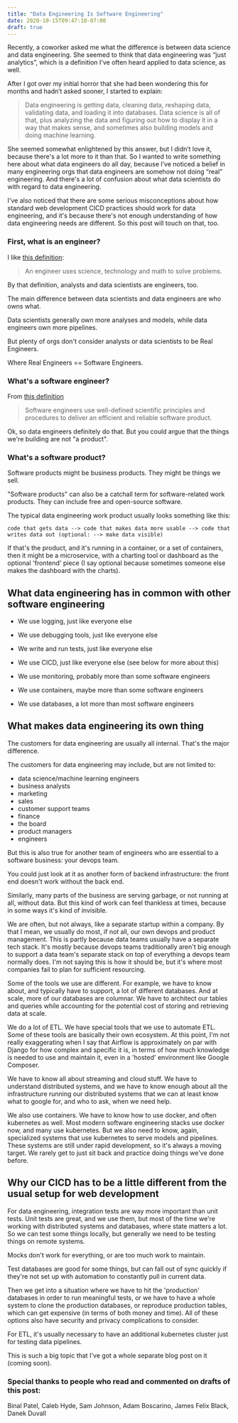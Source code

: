 ```yaml
---
title: "Data Engineering Is Software Engineering"
date: 2020-10-15T09:47:10-07:00
draft: true
---
```


Recently, a coworker asked me what the difference is between data science and data engineering. 
She seemed to think that data engineering was “just analytics”, which is a definition I've often 
heard applied to data science, as well. 

After I got over my initial horror that she had been wondering this for months and hadn’t asked sooner, I started to explain: 

 > Data engineering is getting data, cleaning data, reshaping data, validating data, and loading it into databases. 
 > Data science is all of that, plus analyzing the data and figuring out how to display it in a way that makes sense, 
 and sometimes also building models and doing machine learning. 

She seemed somewhat enlightened by this answer, but I didn’t love it, because there's a lot more to it than that. 
So I wanted to write something here about what data engineers do all day, 
because I’ve noticed a belief in many engineering orgs that data engineers are somehow not doing “real” engineering.
And there's a lot of confusion about what data scientists do with regard to data engineering. 

I've also noticed that there are some serious misconceptions about how standard web development CICD practices should work
for data engineering, and it's because there's not enough understanding of how data engineering needs are different. So this post
will touch on that, too. 

### First, what is an engineer?

I like [this definition](https://www.careerexplorer.com/careers/engineer/): 

> An engineer uses science, technology and math to solve problems.

By that definition, analysts and data scientists are engineers, too. 

The main difference between data scientists and data engineers are who owns what. 

Data scientists generally own more analyses and models, while data engineers own more pipelines. 

But plenty of orgs don't consider analysts or data scientists to be Real Engineers. 

Where Real Engineers == Software Engineers. 

### What's a software engineer?

From [this definition](https://www.thoughtco.com/what-is-software-engineering-958652)

> Software engineers use well-defined scientific principles and procedures to deliver an efficient and reliable software product. 

Ok, so data engineers definitely do that. But you could argue that the things we're building are not "a product". 

### What's a software product?

Software products might be business products. They might be things we sell.

"Software products" can also be a catchall term for software-related work products. 
They can include free and open-source software. 

The typical data engineering work product usually looks something like this:

    code that gets data --> code that makes data more usable --> code that writes data out (optional: --> make data visible)

If that's the product, and it's running in a container, or a set of containers, then it might be a microservice, 
with a charting tool or dashboard as the optional 'frontend' piece (I say optional because sometimes someone else
makes the dashboard with the charts).

## What data engineering has in common with other software engineering

- We use logging, just like everyone else

- We use debugging tools, just like everyone else

- We write and run tests, just like everyone else

- We use CICD, just like everyone else (see below for more about this)

- We use monitoring, probably more than some software engineers

- We use containers, maybe more than some software engineers

- We use databases, a lot more than most software engineers

## What makes data engineering its own thing

The customers for data engineering are usually all internal. That's the major difference. 

The customers for data engineering may include, but are not limited to:

- data science/machine learning engineers
- business analysts
- marketing
- sales
- customer support teams
- finance
- the board
- product managers
- engineers

But this is also true for another team of 
engineers who are essential to a software business: your devops team. 

You could just look at it as another form 
of backend infrastructure: the front end doesn't work without the back end. 

Similarly, many parts of the business are serving garbage, or not running at all, without data. But this kind of work can 
feel thankless at times, because in some ways it's kind of invisible. 

We are often, but not always, like a separate startup within a company. 
By that I mean, we usually do most, if not all, our own devops and product management. 
This is partly because data teams usually have a separate tech stack. It's mostly because
devops teams traditionally aren't big enough to support a data team's separate stack
on top of everything a devops team normally does. I'm not saying this is how it should be, 
but it's where most companies fail to plan for sufficient resourcing. 

Some of the tools we use are different. For example, we have to know about, and typically have to support,
a lot of different databases. And at scale, more of our databases are columnar. We have to architect our tables
and queries while accounting for the potential cost of storing and retrieving data at scale. 

We do a lot of ETL. We have special tools that we use to automate
ETL. Some of these tools are basically their own ecosystem. At this point, I'm not 
really exaggerating when I say that Airflow is approximately on par with 
Django for how complex and specific it is, in terms of how much knowledge is needed to use and maintain it, even in a
'hosted' environment like Google Composer. 

We have to know all about streaming and cloud stuff. We have to understand distributed systems, and we have to know 
enough about all the infrastructure running our distributed systems that we can at least know what to google for, 
and who to ask, when we need help. 

We also use containers. We have to know how to use docker, and often kubernetes as well. Most modern
software engineering stacks use docker now, and many use kubernetes. But we also need to know, again, specialized
systems that use kubernetes to serve models and pipelines. These systems are still under rapid development, so 
it's always a moving target. We rarely get to just sit back and practice doing things we've done before. 

## Why our CICD has to be a little different from the usual setup for web development

For data engineering, integration tests are way more important than unit tests. Unit tests are great, 
and we use them, but most of the time we're working with distributed systems and databases, where state matters a lot. 
So we can test some things locally, but generally we need to be testing things on remote systems. 

Mocks don't work for everything, or are too much work to maintain. 

Test databases are good for some things, but can fall out of sync 
quickly if they're not set up with automation to constantly pull in current data. 

Then we get into a situation where we have to hit the 'production' databases in order to run meaningful tests,
or we have to have a whole system to clone the production databases, or reproduce production tables, which can get
expensive (in terms of both money and time). All of these
options also have security and privacy complications to consider. 

For ETL, it's usually necessary to have an additional kubernetes cluster just for testing data pipelines. 

This is such a big topic that I've got a whole separate blog post on it (coming soon).

### Special thanks to people who read and commented on drafts of this post:

Binal Patel, Caleb Hyde, Sam Johnson, Adam Boscarino, James Felix Black, Danek Duvall




